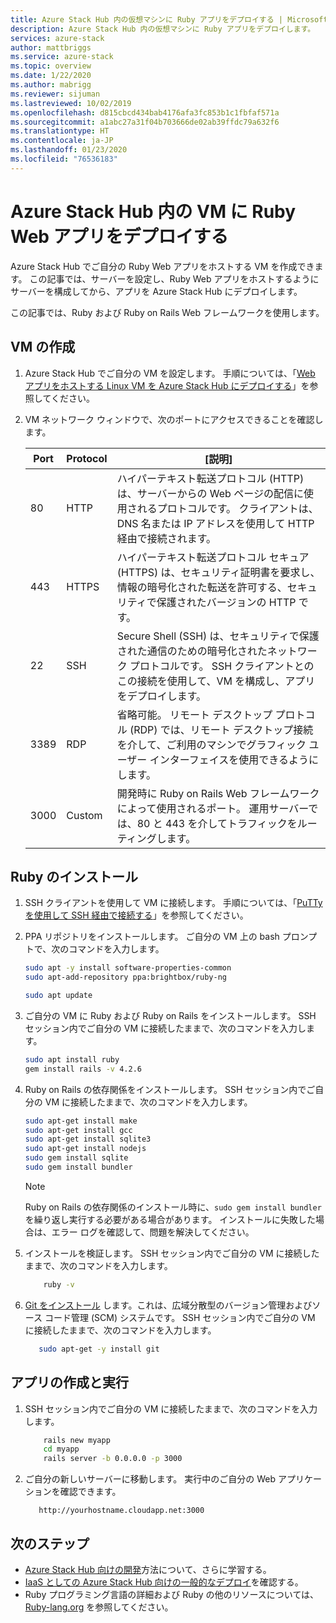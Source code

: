 ```yaml
---
title: Azure Stack Hub 内の仮想マシンに Ruby アプリをデプロイする | Microsoft Docs
description: Azure Stack Hub 内の仮想マシンに Ruby アプリをデプロイします。
services: azure-stack
author: mattbriggs
ms.service: azure-stack
ms.topic: overview
ms.date: 1/22/2020
ms.author: mabrigg
ms.reviewer: sijuman
ms.lastreviewed: 10/02/2019
ms.openlocfilehash: d815cbcd434bab4176afa3fc853b1c1fbfaf571a
ms.sourcegitcommit: a1abc27a31f04b703666de02ab39ffdc79a632f6
ms.translationtype: HT
ms.contentlocale: ja-JP
ms.lasthandoff: 01/23/2020
ms.locfileid: "76536183"
---
```

# <a name="deploy-a-ruby-web-app-to-a-vm-in-azure-stack-hub"></a>Azure Stack Hub 内の VM に Ruby Web アプリをデプロイする

Azure Stack Hub でご自分の Ruby Web アプリをホストする VM を作成できます。 この記事では、サーバーを設定し、Ruby Web アプリをホストするようにサーバーを構成してから、アプリを Azure Stack Hub にデプロイします。

この記事では、Ruby および Ruby on Rails Web フレームワークを使用します。

## <a name="create-a-vm"></a>VM の作成

1. Azure Stack Hub でご自分の VM を設定します。 手順については、「[Web アプリをホストする Linux VM を Azure Stack Hub にデプロイする](azure-stack-dev-start-howto-deploy-linux.md)」を参照してください。

2. VM ネットワーク ウィンドウで、次のポートにアクセスできることを確認します。

    | Port | Protocol | [説明] |
    | --- | --- | --- |
    | 80 | HTTP | ハイパーテキスト転送プロトコル (HTTP) は、サーバーからの Web ページの配信に使用されるプロトコルです。 クライアントは、DNS 名または IP アドレスを使用して HTTP 経由で接続されます。 |
    | 443 | HTTPS | ハイパーテキスト転送プロトコル セキュア (HTTPS) は、セキュリティ証明書を要求し、情報の暗号化された転送を許可する、セキュリティで保護されたバージョンの HTTP です。 |
    | 22 | SSH | Secure Shell (SSH) は、セキュリティで保護された通信のための暗号化されたネットワーク プロトコルです。 SSH クライアントとのこの接続を使用して、VM を構成し、アプリをデプロイします。 |
    | 3389 | RDP | 省略可能。 リモート デスクトップ プロトコル (RDP) では、リモート デスクトップ接続を介して、ご利用のマシンでグラフィック ユーザー インターフェイスを使用できるようにします。   |
    | 3000 | Custom | 開発時に Ruby on Rails Web フレームワークによって使用されるポート。 運用サーバーでは、80 と 443 を介してトラフィックをルーティングします。 |

## <a name="install-ruby"></a>Ruby のインストール

1. SSH クライアントを使用して VM に接続します。 手順については、「[PuTTy を使用して SSH 経由で接続する](azure-stack-dev-start-howto-ssh-public-key.md#connect-with-ssh-by-using-putty)」を参照してください。

1. PPA リポジトリをインストールします。 ご自分の VM 上の bash プロンプトで、次のコマンドを入力します。

    ```bash  
    sudo apt -y install software-properties-common
    sudo apt-add-repository ppa:brightbox/ruby-ng

    sudo apt update
    ```

2. ご自分の VM に Ruby および Ruby on Rails をインストールします。 SSH セッション内でご自分の VM に接続したままで、次のコマンドを入力します。

    ```bash  
    sudo apt install ruby
    gem install rails -v 4.2.6
    ```

3. Ruby on Rails の依存関係をインストールします。 SSH セッション内でご自分の VM に接続したままで、次のコマンドを入力します。

    ```bash  
    sudo apt-get install make
    sudo apt-get install gcc
    sudo apt-get install sqlite3
    sudo apt-get install nodejs
    sudo gem install sqlite
    sudo gem install bundler
    ```

    > [!Note]  
    > Ruby on Rails の依存関係のインストール時に、`sudo gem install bundler` を繰り返し実行する必要がある場合があります。 インストールに失敗した場合は、エラー ログを確認して、問題を解決してください。

4. インストールを検証します。 SSH セッション内でご自分の VM に接続したままで、次のコマンドを入力します。

    ```bash  
        ruby -v
    ```

3. [Git をインストール](https://git-scm.com) します。これは、広域分散型のバージョン管理およびソース コード管理 (SCM) システムです。 SSH セッション内でご自分の VM に接続したままで、次のコマンドを入力します。

    ```bash  
       sudo apt-get -y install git
    ```

## <a name="create-and-run-an-app"></a>アプリの作成と実行

1. SSH セッション内でご自分の VM に接続したままで、次のコマンドを入力します。

    ```bash
        rails new myapp
        cd myapp
        rails server -b 0.0.0.0 -p 3000
    ```

2. ご自分の新しいサーバーに移動します。 実行中のご自分の Web アプリケーションを確認できます。

    ```HTTP  
       http://yourhostname.cloudapp.net:3000
    ```

## <a name="next-steps"></a>次のステップ

- [Azure Stack Hub 向けの開発](azure-stack-dev-start.md)方法について、さらに学習する。
- [IaaS としての Azure Stack Hub 向けの一般的なデプロイ](azure-stack-dev-start-deploy-app.md)を確認する。
- Ruby プログラミング言語の詳細および Ruby の他のリソースについては、[Ruby-lang.org](https://www.ruby-lang.org) を参照してください。
